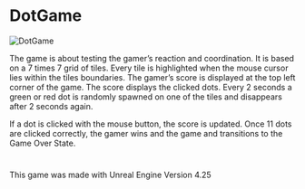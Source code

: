 # DotGame

![DotGame](https://user-images.githubusercontent.com/26629624/89310939-a3739480-d675-11ea-92cc-6003292697c3.gif)

The game is about testing the gamer’s reaction and coordination. It is based on a 7 times 7 grid of tiles. Every tile is highlighted when the mouse cursor lies within the tiles boundaries. The gamer’s score is displayed at the top left corner of the game. The score displays the clicked dots. Every 2 seconds a green or red dot is randomly spawned on one of the tiles and disappears after 2 seconds again.

If a dot is clicked with the mouse button, the score is updated. Once 11 dots are clicked correctly, the gamer wins and the game and transitions to the Game Over State.

#
This game was made with Unreal Engine Version 4.25
